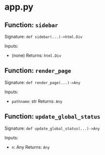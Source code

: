 # app.py

## Function: `sidebar`

Signature: `def sidebar(...)->html.Div`

Inputs:
- (none)
Returns: `html.Div`

## Function: `render_page`

Signature: `def render_page(...)->Any`

Inputs:
- `pathname`: str
Returns: `Any`

## Function: `update_global_status`

Signature: `def update_global_status(...)->Any`

Inputs:
- `n`: Any
Returns: `Any`
